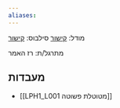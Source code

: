 ```yaml
---
aliases:
---
```


מודל: [קישור](https://moodle24.technion.ac.il/course/view.php?id=4086)
סילבוס: [קישור](https://moodle24.technion.ac.il/mod/resource/view.php?id=189968)

מתרגל/ת: רז האמר

## מעבדות
- [[LPH1_L001 מטוטלת פשוטה]]